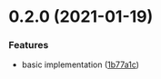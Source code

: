 # 0.2.0 (2021-01-19)


### Features

* basic implementation ([1b77a1c](https://github.com/KnisterPeter/topological-promise-queue/commit/1b77a1c425d82d11e9a96abeb41dc772f9984a31))



